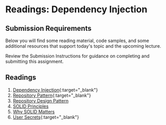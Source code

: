 # Readings: Dependency Injection

## Submission Requirements

Below you will find some reading material, code samples, and some additional resources that support today's topic and the upcoming lecture.

Review the Submission Instructions for guidance on completing and submitting this assignment.

## Readings
1. [Dependency Injection](https://docs.microsoft.com/en-us/aspnet/core/fundamentals/dependency-injection){:target="_blank"} 
1. [Repository Pattern](https://docs.microsoft.com/en-us/aspnet/core/fundamentals/repository-pattern?view=aspnetcore-2.1){:target="_blank"} 
1. [Repository Design Pattern](https://medium.com/@pererikbergman/repository-design-pattern-e28c0f3e4a30) 
1. [SOLID Principles](https://www.telerik.com/blogs/30-days-of-tdd-day-five-make-your-code-solid)
1. [Why SOLID Matters](https://www.telerik.com/blogs/why-solid-matters)
1. [User Secrets](/facilitator/Resources/UserSecrets.md){:target="_blank"} 
